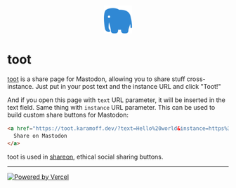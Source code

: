 <div align="center"><a href="https://toot.karamoff.dev"><img src="src/logo.svg" width="64" height="64"></a></div>

# toot

[toot][toot] is a share page for Mastodon, allowing you to share stuff cross-instance.
Just put in your post text and the instance URL and click "Toot!"

And if you open this page with `text` URL parameter, it will be inserted in the
text field. Same thing with `instance` URL parameter. This can be used to build
custom share buttons for Mastodon:

```html
<a href="https://toot.karamoff.dev/?text=Hello%20world&instance=https%3A%2F%2Fmastodon.xyz">
  Share on Mastodon  
</a>
```

toot is used in [shareon][shareon], ethical social sharing buttons.

----

[![Powered by Vercel](https://badgen.net/badge/powered%20by/vercel/black)](https://vercel.com)

[toot]: https://toot.karamoff.dev
[shareon]: https://shareon.js.org
